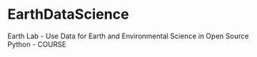 # EarthDataScience
Earth Lab - Use Data for Earth and Environmental Science in Open Source Python - COURSE
